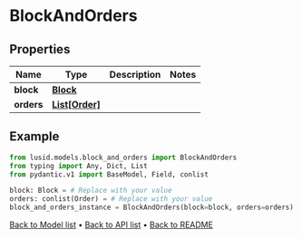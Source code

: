 # BlockAndOrders

## Properties
Name | Type | Description | Notes
------------ | ------------- | ------------- | -------------
**block** | [**Block**](Block.md) |  | 
**orders** | [**List[Order]**](Order.md) |  | 
## Example

```python
from lusid.models.block_and_orders import BlockAndOrders
from typing import Any, Dict, List
from pydantic.v1 import BaseModel, Field, conlist

block: Block = # Replace with your value
orders: conlist(Order) = # Replace with your value
block_and_orders_instance = BlockAndOrders(block=block, orders=orders)

```

[Back to Model list](../README.md#documentation-for-models) &#8226; [Back to API list](../README.md#documentation-for-api-endpoints) &#8226; [Back to README](../README.md)

